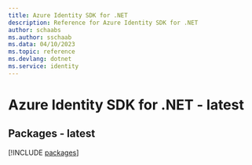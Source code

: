 ```yaml
---
title: Azure Identity SDK for .NET
description: Reference for Azure Identity SDK for .NET
author: schaabs
ms.author: sschaab
ms.data: 04/10/2023
ms.topic: reference
ms.devlang: dotnet
ms.service: identity
---
```

# Azure Identity SDK for .NET - latest
## Packages - latest
[!INCLUDE [packages](identity-index.md)]